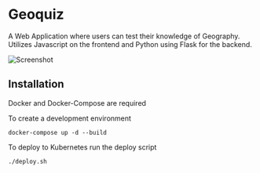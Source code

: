 # Geoquiz

A Web Application where users can test their knowledge of Geography. Utilizes Javascript on the frontend and Python using Flask for the backend.

![Screenshot](https://user-images.githubusercontent.com/29104093/81207687-915d5980-8f93-11ea-8863-a0ad6990a115.png)

## Installation

Docker and Docker-Compose are required

To create a development environment
    
    docker-compose up -d --build

To deploy to Kubernetes run the deploy script

    ./deploy.sh
